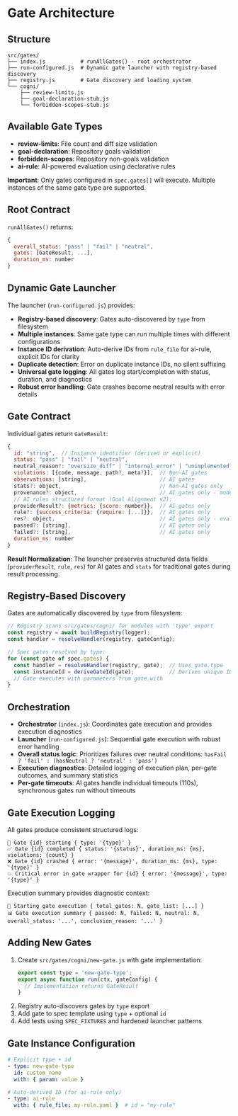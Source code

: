 # Gate Architecture

## Structure
```
src/gates/
├── index.js           # runAllGates() - root orchestrator
├── run-configured.js  # Dynamic gate launcher with registry-based discovery
├── registry.js        # Gate discovery and loading system
└── cogni/
    ├── review-limits.js
    ├── goal-declaration-stub.js
    └── forbidden-scopes-stub.js
```

## Available Gate Types
- **review-limits**: File count and diff size validation
- **goal-declaration**: Repository goals validation  
- **forbidden-scopes**: Repository non-goals validation
- **ai-rule**: AI-powered evaluation using declarative rules

**Important**: Only gates configured in `spec.gates[]` will execute. Multiple instances of the same gate type are supported.

## Root Contract
`runAllGates()` returns:
```javascript
{
  overall_status: "pass" | "fail" | "neutral",
  gates: [GateResult, ...],
  duration_ms: number
}
```

## Dynamic Gate Launcher
The launcher (`run-configured.js`) provides:
- **Registry-based discovery**: Gates auto-discovered by `type` from filesystem
- **Multiple instances**: Same gate type can run multiple times with different configurations
- **Instance ID derivation**: Auto-derive IDs from `rule_file` for ai-rule, explicit IDs for clarity
- **Duplicate detection**: Error on duplicate instance IDs, no silent suffixing
- **Universal gate logging**: All gates log start/completion with status, duration, and diagnostics
- **Robust error handling**: Gate crashes become neutral results with error details

## Gate Contract
Individual gates return `GateResult`:
```javascript
{
  id: "string",  // Instance identifier (derived or explicit)
  status: "pass" | "fail" | "neutral",
  neutral_reason?: "oversize_diff" | "internal_error" | "unimplemented_gate" | "wrapper_error" | ...,
  violations: [{code, message, path?, meta?}],  // Non-AI gates
  observations: [string],                       // AI gates
  stats?: object,                               // Non-AI gates only
  provenance?: object,                          // AI gates only - model config + audit info
  // AI rules structured format (Goal Alignment v2):
  providerResult?: {metrics: {score: number}},  // AI gates only
  rule?: {success_criteria: {require: [...]}},  // AI gates only
  res?: object,                                 // AI gates only - evaluation result
  passed?: [string],                            // AI gates only
  failed?: [string],                            // AI gates only
  duration_ms: number
}
```

**Result Normalization**: The launcher preserves structured data fields (`providerResult`, `rule`, `res`) for AI gates and `stats` for traditional gates during result processing.

## Registry-Based Discovery
Gates are automatically discovered by `type` from filesystem:
```javascript
// Registry scans src/gates/cogni/ for modules with 'type' export
const registry = await buildRegistry(logger);
const handler = resolveHandler(registry, gateConfig);

// Spec gates resolved by type:
for (const gate of spec.gates) {
  const handler = resolveHandler(registry, gate);  // Uses gate.type
  const instanceId = deriveGateId(gate);           // Derives unique ID
  // Gate executes with parameters from gate.with
}
```

## Orchestration
- **Orchestrator** (`index.js`): Coordinates gate execution and provides execution diagnostics
- **Launcher** (`run-configured.js`): Sequential gate execution with robust error handling
- **Overall status logic**: Prioritizes failures over neutral conditions: `hasFail ? 'fail' : (hasNeutral ? 'neutral' : 'pass')`
- **Execution diagnostics**: Detailed logging of execution plan, per-gate outcomes, and summary statistics
- **Per-gate timeouts**: AI gates handle individual timeouts (110s), synchronous gates run without timeouts

## Gate Execution Logging
All gates produce consistent structured logs:
```
🚀 Gate {id} starting { type: '{type}' }
✅ Gate {id} completed { status: '{status}', duration_ms: {ms}, violations: {count} }
❌ Gate {id} crashed { error: '{message}', duration_ms: {ms}, type: '{type}' }
💥 Critical error in gate wrapper for {id} { error: '{message}', type: '{type}' }
```

Execution summary provides diagnostic context:
```
🎯 Starting gate execution { total_gates: N, gate_list: [...] }
📊 Gate execution summary { passed: N, failed: N, neutral: N, overall_status: '...', conclusion_reason: '...' }
```

## Adding New Gates
1. Create `src/gates/cogni/new-gate.js` with gate implementation:
   ```javascript
   export const type = 'new-gate-type';
   export async function run(ctx, gateConfig) {
     // Implementation returns GateResult
   }
   ```
2. Registry auto-discovers gates by `type` export
3. Add gate to spec template using `type` + optional `id`
4. Add tests using `SPEC_FIXTURES` and hardened launcher patterns

## Gate Instance Configuration
```yaml
# Explicit type + id
- type: new-gate-type
  id: custom_name
  with: { param: value }

# Auto-derived ID (for ai-rule only)  
- type: ai-rule
  with: { rule_file: my-rule.yaml }  # id = "my-rule"
```